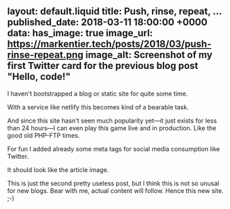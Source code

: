 layout: default.liquid
title: Push, rinse, repeat, …
published_date: 2018-03-11 18:00:00 +0000
data:
  has_image: true
  image_url: https://markentier.tech/posts/2018/03/push-rinse-repeat.png
  image_alt: Screenshot of my first Twitter card for the previous blog post "Hello, code!"
---
I haven't bootstrapped a blog or static site for quite some time.

With a service like netlify this becomes kind of a bearable task.

And since this site hasn't seen much popularity yet—it just exists for less than 24 hours—I can even play this game live and in production.
Like the good old PHP-FTP times.

For fun I added already some meta tags for social media consumption like Twitter.

It should look like the article image.

This is just the second pretty useless post, but I think this is not so unusal for new blogs.
Bear with me, actual content will follow. Hence this new site. ;-)
